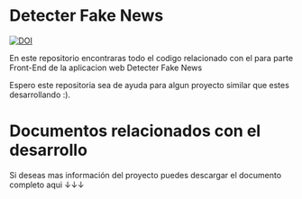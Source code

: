 # Detecter Fake News

<a href="https://doi.org/10.5281/zenodo.15694449"><img src="https://zenodo.org/badge/DOI/10.5281/zenodo.15694449.svg" alt="DOI"></a>

En este repositorio encontraras todo el codigo relacionado con el para parte Front-End de la aplicacion web Detecter Fake News

Espero este repositoria sea de ayuda para algun proyecto similar que estes desarrollando :).

# Documentos relacionados con el desarrollo
Si deseas mas información del proyecto puedes descargar el documento completo aqui ↓↓↓


